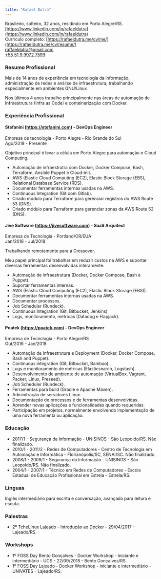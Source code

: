 ```yaml
---
title: "Rafael Dutra"
---
```


Brasileiro, solteiro, 32 anos, residindo em Porto Alegre/RS.  
[https://www.linkedin.com/in/rafaeldutra](https://www.linkedin.com/in/rafaeldutra)  
Currículo completo: [https://rafaeldutra.me/cv/me/](https://rafaeldutra.me/cv/resume/)  
<a href="mailto:raffaeldutra@gmail.com" target="_blank">raffaeldutra@gmail.com</a>  
<a href="tel:+5551999727599">+55 51 9 9972 7599</a>  

### Resumo Profissional  
Mais de 14 anos de experiência em tecnologia da informação, administração de redes e análise de infraestrutura, trabalhando especialmente em ambientes GNU/Linux

Nos últimos 4 anos trabalho principalmente nas áreas de automação de Infraestrutura (Infra as Code) e conteinerização com Docker.

### Experiência Profissional  
#### Stefanini (https://stefanini.com) - DevOps Engineer  
Empresa de tecnologia - Porto Alegre - Rio Grande do Sul  
Ago/2018 - Presente

Objetivo principal é levar a célula em Porto Alegre para automação e Cloud Computing.

* Automação de infraestrutra com Docker, Docker Compose, Bash, Terraform, Ansible Puppet e Cloud-init.
* AWS (Elastic Cloud Computing (EC2), Elastic Block Storage (EBS), Relational Database Service (RDS).
* Documentar ferramentas internas usadas na AWS.
* Continuous Integration (Git com Gitlab).
* Criado módulo para Terraform para gerenciar registros do AWS Route 53 (DNS).
* Criado módulo para Terraform para gerenciar zonas da AWS Route 53 (DNS).

#### Jive Software (https://jivesoftware.com) - SaaS Arquitect  
Empresa de Tecnologia - Portland/OR/EUA  
Jan/2018 - Jul/2018  

Trabalhando remotamente para a Crossover.

Meu papel principal foi trabalhar em reduzir custos na AWS e suportar diversas ferramentas desenvolvidas interamente.

* Automação de infraestrutura (Docker, Docker Compose, Bash e Puppet).
* Suportar ferramentas internas.
* AWS (Elastic Cloud Computing (EC2), Elastic Block Storage (EBS)).
* Documentar ferramentas internas usadas na AWS.
* Documentar processos.
* Job Scheduler (Rundeck).
* Continuous Integration (Git, Bitbucket, Jenkins)
* Logs, monitoramento, métricas (Datadog e Flapjack).

#### Poatek (https://poatek.com) - DevOps Engineer  
Empresa de Tecnologia - Porto Alegre/RS  
Out/2016 - Jan/2018  

* Automação de Infraestrutura e Deployment (Docker, Docker Compose, Bash and Puppet).
* Continuous integration (Git, Bitbucket, Bamboo).
* Logs e monitoramento de métricas (Elasticsearch, Logstash).
* Desenvolvimento de ambiente de automação (VirtualBox, Vagrant, Packer, Linux, Preseed).
* Job Scheduler (Rundeck).
* Ferramentas para build (Gradle e Apache Maven).
* Adminitração de servidores Linux.
* Documentação de processos e de ferramentas desenvolvidas.
* Aprender novas aplicações e funcionalidades quando requeridas.
* Participação em projetos, normalmente envolvendo implementação de uma nova ferramenta ou aplicação.

### Educação
* 2017/1 - Segurança da Informação - UNISINOS - São Leopoldo/RS. Não finalizado.
* 2010/1 - 2011/2 - Redes de Computadores - Centro de Tecnologia em Automação e Informática - Florianópolis/SC, SENAI/SC. Não finalizado.
* 2008/1 - 2009/1 - Segurança da Informação - UNISINOS - São Leopoldo/RS. Não finalizado.
* 2004/1 - 2007/1 - Técnico em Redes de Computadores - Escola Estadual de Educação Profissional em Estrela - Estrela/RS.

### Línguas
Inglês intermediário para escrita e conversação, avançado para leitura e escuta.

### Palestras
* 2º TcheLinux Lajeado - Introdução ao Docker - 29/04/2017 - Lajeado/RS.

### Workshops
* 1º FOSS Day Bento Gonçalves - Docker Workshop - iniciante e intermediário - UCS - 22/09/2018 - Bento Gonçalves/RS.
* 1º FOSS Day Lajeado - Docker Workshop - iniciante e intermediário - UNIVATES - Lajeado/RS.

